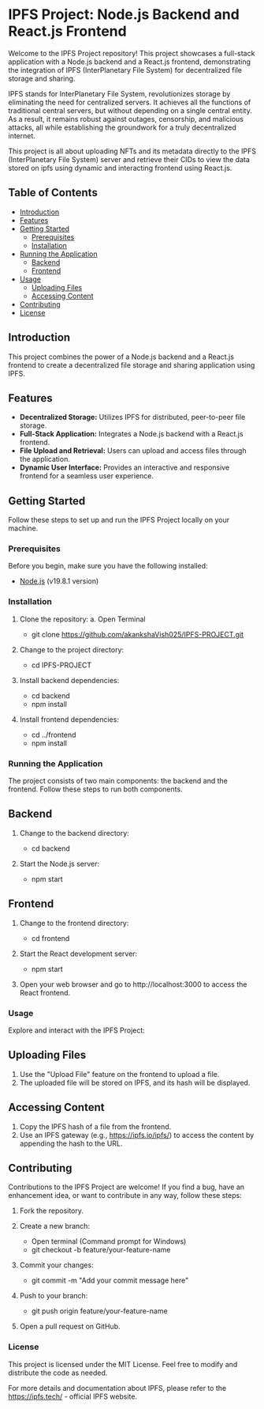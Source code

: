 # IPFS Project: Node.js Backend and React.js Frontend

Welcome to the IPFS Project repository! This project showcases a full-stack application with a Node.js backend and a React.js frontend, demonstrating the integration of IPFS (InterPlanetary File System) for decentralized file storage and sharing.

IPFS stands for InterPlanetary File System, revolutionizes storage by eliminating the need for centralized servers. It achieves all the functions of traditional central servers, but without depending on a single central entity. As a result, it remains robust against outages, censorship, and malicious attacks, all while establishing the groundwork for a truly decentralized internet.

This project is all about uploading NFTs and its metadata directly to the IPFS (InterPlanetary File System) server and retrieve their CIDs to view the data stored on ipfs using dynamic and interacting frontend using React.js.

## Table of Contents

- [Introduction](#introduction)
- [Features](#features)
- [Getting Started](#getting-started)
  - [Prerequisites](#prerequisites)
  - [Installation](#installation)
- [Running the Application](#running-the-application)
  - [Backend](#backend)
  - [Frontend](#frontend)
- [Usage](#usage)
  - [Uploading Files](#uploading-files)
  - [Accessing Content](#accessing-content)
- [Contributing](#contributing)
- [License](#license)

## Introduction

This project combines the power of a Node.js backend and a React.js frontend to create a decentralized file storage and sharing application using IPFS.

## Features

- **Decentralized Storage:** Utilizes IPFS for distributed, peer-to-peer file storage.
- **Full-Stack Application:** Integrates a Node.js backend with a React.js frontend.
- **File Upload and Retrieval:** Users can upload and access files through the application.
- **Dynamic User Interface:** Provides an interactive and responsive frontend for a seamless user experience.

## Getting Started

Follow these steps to set up and run the IPFS Project locally on your machine.

### Prerequisites

Before you begin, make sure you have the following installed:

- [Node.js](https://nodejs.org) (v19.8.1 version)

### Installation

1. Clone the repository:
   a. Open Terminal
    - git clone https://github.com/akankshaVish025/IPFS-PROJECT.git
      
2. Change to the project directory:
   - cd IPFS-PROJECT

3. Install backend dependencies:
   - cd backend
   - npm install

4. Install frontend dependencies:
   - cd ../frontend
   - npm install

### Running the Application

The project consists of two main components: the backend and the frontend. Follow these steps to run both components.

## Backend

1. Change to the backend directory:
   - cd backend

2. Start the Node.js server:
   - npm start

## Frontend

1. Change to the frontend directory:
   - cd frontend

2. Start the React development server:
   - npm start

3. Open your web browser and go to http://localhost:3000 to access the React frontend.

### Usage

Explore and interact with the IPFS Project:

## Uploading Files

1. Use the "Upload File" feature on the frontend to upload a file.
2. The uploaded file will be stored on IPFS, and its hash will be displayed.

## Accessing Content

1. Copy the IPFS hash of a file from the frontend.
2. Use an IPFS gateway (e.g., https://ipfs.io/ipfs/) to access the content by appending the hash to the URL.

## Contributing

Contributions to the IPFS Project are welcome! If you find a bug, have an enhancement idea, or want to contribute in any way, follow these steps:

1. Fork the repository.
   
2. Create a new branch:
   - Open terminal (Command prompt for Windows)
   - git checkout -b feature/your-feature-name
     
3. Commit your changes:
   - git commit -m "Add your commit message here"
     
4. Push to your branch:
   - git push origin feature/your-feature-name

5. Open a pull request on GitHub.

### License

This project is licensed under the MIT License. Feel free to modify and distribute the code as needed.

For more details and documentation about IPFS, please refer to the https://ipfs.tech/ - official IPFS website.
     
  
   
